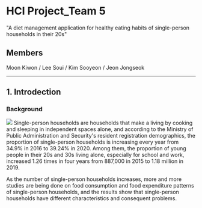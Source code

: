 HCI Project_Team 5
==========================
"A diet management application for healthy eating habits of single-person households in their 20s"

## Members
Moon Kiwon / Lee Soui / Kim Sooyeon / Jeon Jongseok

-----------------------------------------------
## 1. Introdection
### Background
![](image/1.png)
Single-person households are households that make a living by cooking and sleeping in independent spaces alone, and according to the Ministry of Public Administration and Security's resident registration demographics, the proportion of single-person households is increasing every year from 34.9% in 2016 to 39.24% in 2020. Among them, the proportion of young people in their 20s and 30s living alone, especially for school and work, increased 1.26 times in four years from 887,000 in 2015 to 1.18 million in 2019.

As the number of single-person households increases, more and more studies are being done on food consumption and food expenditure patterns of single-person households, and the results show that single-person households have different characteristics and consequent problems.

